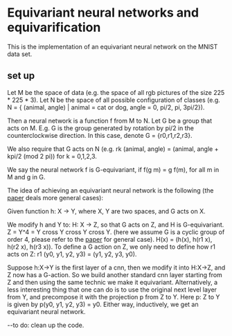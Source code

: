 # Equivariant neural networks and equivarification
This is the implementation of an equivariant neural network on the MNIST data set.
## set up
Let M be the space of data (e.g. the space of all rgb pictures of the size 225 * 225 * 3).
Let N be the space of all possible configuration of classes (e.g. N = { (animal, angle) | animal = cat or dog, angle = 0, pi/2, pi, 3pi/2}).

Then a neural network is a function f from M to N.
Let G be a group that acts on M. 
E.g. G is the group generated by rotation by pi/2 in the counterclockwise direction. 
In this case, denote G = {r0,r1,r2,r3}.

We also require that G acts on N (e.g.  rk (animal, angle) = (animal, angle + kpi/2 (mod 2 pi)) for k = 0,1,2,3.

We say the neural network f is G-equivariant, if f(g m) = g f(m), for all m in M and g in G.

The idea of achieving an equivariant neural network is the following (the [paper](https://arxiv.org/abs/1906.07172) deals  more general cases):

Given function h: X -> Y, where X, Y are two spaces, and G acts on X.

We modify h and Y to: 
H: X -> Z, so that G acts on Z, and H is G-equivariant.
Z = Y^4 = Y cross Y cross Y cross Y. (here we assume G is a cyclic group of order 4, please refer to the [paper](https://arxiv.org/abs/1906.07172) for general case).
H(x) = (h(x), h(r1 x), h(r2 x), h(r3 x)).
To define a G action on Z, we only need to define how r1 acts on Z:
 r1 (y0, y1, y2, y3) = (y1, y2, y3, y0).

Suppose h:X->Y is the first layer of a cnn, then we modify it into H:X->Z,
and Z now has a G-action. So we build another standard cnn layer starting from Z
and then using the same technic we make it equivariant. Alternatively, a less interesting thing that one can do is to use the original next level layer from Y, and precompose it with the projection p from Z to Y. Here p: Z to Y is given by 
p(y0, y1, y2, y3) = y0.
Either way, inductively, we get an equivariant neural network.

--to do: clean up the code.
